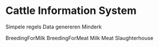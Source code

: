 # Cattle Information System

Simpele regels
Data genereren
Minderk


BreedingForMilk
BreedingForMeat
Milk
Meat
Slaughterhouse





